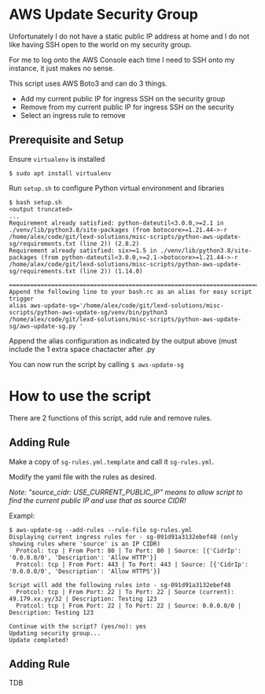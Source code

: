 # AWS Update Security Group
Unfortunately I do not have a static public IP address at home and I do not like having SSH open to the world on my security group.

For me to log onto the AWS Console each time I need to SSH onto my instance, it just makes no sense.

This script uses AWS Boto3 and can do 3 things.

 - Add my current public IP for ingress SSH on the security group
 - Remove from my current public IP for ingress SSH on the security
 - Select an ingress rule to remove

## Prerequisite and Setup
Ensure `virtualenv` is installed

```
$ sudo apt install virtualenv
```

Run `setup.sh` to configure Python virtual environment and libraries
```
$ bash setup.sh
<output truncated>
...
Requirement already satisfied: python-dateutil<3.0.0,>=2.1 in ./venv/lib/python3.8/site-packages (from botocore>=1.21.44->-r /home/alex/code/git/lexd-solutions/misc-scripts/python-aws-update-sg/requirements.txt (line 2)) (2.8.2)
Requirement already satisfied: six>=1.5 in ./venv/lib/python3.8/site-packages (from python-dateutil<3.0.0,>=2.1->botocore>=1.21.44->-r /home/alex/code/git/lexd-solutions/misc-scripts/python-aws-update-sg/requirements.txt (line 2)) (1.14.0)

=========================================================================
Append the following line to your bash.rc as an alias for easy script trigger
alias aws-update-sg='/home/alex/code/git/lexd-solutions/misc-scripts/python-aws-update-sg/venv/bin/python3 /home/alex/code/git/lexd-solutions/misc-scripts/python-aws-update-sg/aws-update-sg.py '
```

Append the alias configuration as indicated by the output above (must include the 1 extra space chactacter after .py

You can now run the script by calling `$ aws-update-sg`

# How to use the script
There are 2 functions of this script, add rule and remove rules.
## Adding Rule
Make a copy of `sg-rules.yml.template` and call it `sg-rules.yml`.

Modify the yaml file with the rules as desired.

*Note: "source_cidr: USE_CURRENT_PUBLIC_IP" means to allow script to find the current public IP and use that as source CIDR!*

Exampl:
```
$ aws-update-sg --add-rules --rule-file sg-rules.yml
Displaying current ingress rules for - sg-091d91a3132ebef48 (only showing rules where 'source' is an IP CIDR)
  Protcol: tcp | From Port: 80 | To Port: 80 | Source: [{'CidrIp': '0.0.0.0/0', 'Description': 'Allow HTTP'}]
  Protcol: tcp | From Port: 443 | To Port: 443 | Source: [{'CidrIp': '0.0.0.0/0', 'Description': 'Allow HTTPS'}]

Script will add the following rules into - sg-091d91a3132ebef48
  Protcol: tcp | From Port: 22 | To Port: 22 | Source (current): 49.179.xx.yy/32 | Description: Testing 123
  Protcol: tcp | From Port: 22 | To Port: 22 | Source: 0.0.0.0/0 | Description: Testing 123

Continue with the script? (yes/no): yes
Updating security group...
Update completed!
```

## Adding Rule
TDB
